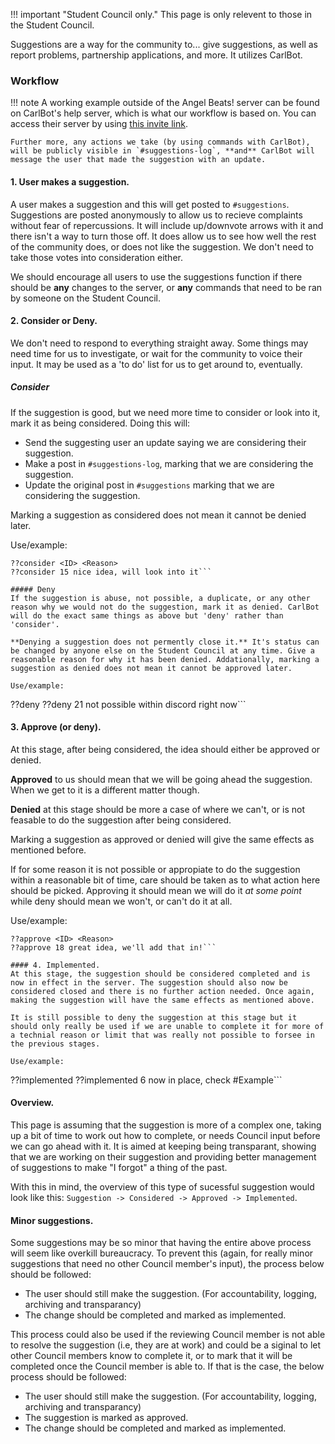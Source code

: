 !!! important "Student Council only."
    This page is only relevent to those in the Student Council.

Suggestions are a way for the community to... give suggestions, as well as report problems, partnership applications, and more. It utilizes CarlBot.

### Workflow

!!! note
    A working example outside of the Angel Beats! server can be found on CarlBot's help server, which is what our workflow is based on. You can access their server by using [this invite link](https://discord.gg/DSg744v).
	
	Further more, any actions we take (by using commands with CarlBot), will be publicly visible in `#suggestions-log`, **and** CarlBot will message the user that made the suggestion with an update.

#### 1. User makes a suggestion.
A user makes a suggestion and this will get posted to `#suggestions`. Suggestions are posted anonymously to allow us to recieve complaints without fear of repercussions. It will include up/downvote arrows with it and there isn't a way to turn those off. It does allow us to see how well the rest of the community does, or does not like the suggestion. We don't need to take those votes into consideration either.

We should encourage all users to use the suggestions function if there should be **any** changes to the server, or **any** commands that need to be ran by someone on the Student Council. 

#### 2. Consider or Deny.
We don't need to respond to everything straight away. Some things may need time for us to investigate, or wait for the community to voice their input. It may be used as a 'to do' list for us to get around to, eventually.

##### Consider
If the suggestion is good, but we need more time to consider or look into it, mark it as being considered. Doing this will:

* Send the suggesting user an update saying we are considering their suggestion.
* Make a post in `#suggestions-log`, marking that we are considering the suggestion.
* Update the original post in `#suggestions` marking that we are considering the suggestion.

Marking a suggestion as considered does not mean it cannot be denied later.

Use/example:
```
??consider <ID> <Reason>
??consider 15 nice idea, will look into it```

##### Deny
If the suggestion is abuse, not possible, a duplicate, or any other reason why we would not do the suggestion, mark it as denied. CarlBot will do the exact same things as above but 'deny' rather than 'consider'.

**Denying a suggestion does not permently close it.** It's status can be changed by anyone else on the Student Council at any time. Give a reasonable reason for why it has been denied. Addationally, marking a suggestion as denied does not mean it cannot be approved later.

Use/example:
```
??deny <ID> <Reason>
??deny 21 not possible within discord right now```

#### 3. Approve (or deny).
At this stage, after being considered, the idea should either be approved or denied. 

**Approved** to us should mean that we will be going ahead the suggestion. When we get to it is a different matter though.

**Denied** at this stage should be more a case of where we can't, or is not feasable to do the suggestion after being considered.

Marking a suggestion as approved or denied will give the same effects as mentioned before.

If for some reason it is not possible or appropiate to do the suggestion within a reasonable bit of time, care should be taken as to what action here should be picked. Approving it should mean we will do it *at some point* while deny should mean we won't, or can't do it at all.

Use/example:
```
??approve <ID> <Reason>
??approve 18 great idea, we'll add that in!```

#### 4. Implemented.
At this stage, the suggestion should be considered completed and is now in effect in the server. The suggestion should also now be considered closed and there is no further action needed. Once again, making the suggestion will have the same effects as mentioned above.

It is still possible to deny the suggestion at this stage but it should only really be used if we are unable to complete it for more of a technial reason or limit that was really not possible to forsee in the previous stages. 

Use/example:
```
??implemented <ID> <Reason>
??implemented 6 now in place, check #Example```

#### Overview.
This page is assuming that the suggestion is more of a complex one, taking up a bit of time to work out how to complete, or needs Council input before we can go ahead with it. It is aimed at keeping being transparant, showing that we are working on their suggestion and providing better management of suggestions to make "I forgot" a thing of the past.

With this in mind, the overview of this type of sucessful suggestion would look like this: `Suggestion -> Considered -> Approved -> Implemented`. 

#### Minor suggestions.
Some suggestions may be so minor that having the entire above process will seem like overkill bureaucracy. To prevent this (again, for really minor suggestions that need no other Council member's input), the process below should be followed:

* The user should still make the suggestion. (For accountability, logging, archiving and transparancy)
* The change should be completed and marked as implemented.

This process could also be used if the reviewing Council member is not able to resolve the suggestion (i.e, they are at work) and could be a siginal to let other Council members know to complete it, or to mark that it will be completed once the Council member is able to. If that is the case, the below process should be followed:

* The user should still make the suggestion. (For accountability, logging, archiving and transparancy)
* The suggestion is marked as approved.
* The change should be completed and marked as implemented.